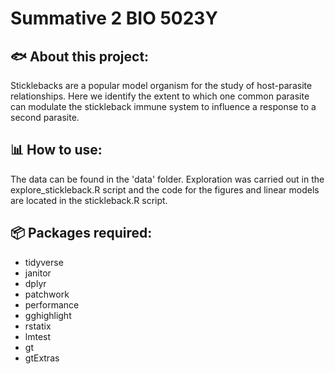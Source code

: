 # Summative 2 BIO 5023Y

## 🐟 About this project:
Sticklebacks are a popular model organism for the study of host-parasite relationships. Here we identify the extent to which one common parasite can modulate the stickleback immune system to influence a response to a second parasite. 

## 📊 How to use:
 
The data can be found in the 'data' folder. Exploration was carried out in the explore_stickleback.R script and the code for the figures and linear models are located in the stickleback.R script. 


## 📦 Packages required:

- tidyverse
- janitor
- dplyr
- patchwork
- performance
- gghighlight
- rstatix
- lmtest
- gt
- gtExtras
